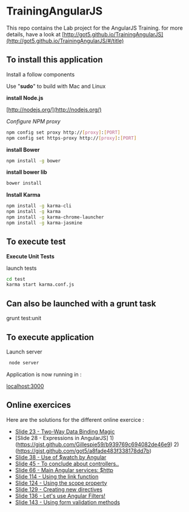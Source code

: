 TrainingAngularJS
=================

This repo  contains the Lab project for the AngularJS Training.
for more details, have a look at [http://got5.github.io/TrainingAngularJS](http://got5.github.io/TrainingAngularJS/#/title)

## To install this application

Install a follow components

Use "**sudo**" to build with Mac and Linux

**install Node.js**

[http://nodejs.org/](http://nodejs.org/)

_Configure NPM proxy_
```bash
npm config set proxy http://[proxy]:[PORT]
npm config set https-proxy http://[proxy]:[PORT]
```

**install Bower**
```bash
npm install -g bower
```

**install bower lib**
```bash
bower install
```

**Install Karma**
```bash
npm install -g karma-cli
npm install -g karma
npm install -g karma-chrome-launcher
npm install -g karma-jasmine
```

## To execute test

**Execute Unit Tests**

launch tests
 ```bash
cd test
karma start karma.conf.js
 ```

## Can also be launched with a grunt task
grunt test:unit

## To execute application

Launch server
```bash
 node server
```

Application is now running in :

[localhost:3000](localhost:3000)

## Online exercices
Here are the solutions for the different online exercice : 

* [Slide 23 - Two-Way Data Binding Magic](https://gist.github.com/got5/d699b5a4362d057fe995)
* [Slide 28 - Expressions in AngularJS] 
	1)(https://gist.github.com/Gillespie59/b939769c694082de46e9)
	2)(https://gist.github.com/got5/a8fade483f338178dd7b) 
* [Slide 38 - Use of $watch by Angular](https://gist.github.com/Gillespie59/ea0126c8e1329a6ad0d6)
* [Slide 45 - To conclude about controllers..](https://gist.github.com/Gillespie59/e9449f640618ce7e962f)
* [Slide 66 - Main Angular services: $http](https://gist.github.com/Gillespie59/99ee21dbf972454d01d9)
* [Slide 114 - Using the link function](https://gist.github.com/Gillespie59/1662dafec3c751ecb8a1)
* [Slide 124 - Using the scope property](https://gist.github.com/Gillespie59/b8456da17b466b4ec48a)
* [Slide 129 - Creating new directives](https://gist.github.com/Gillespie59/83721133ea613e8f590e)
* [Slide 136 - Let's use Angular Filters!](https://gist.github.com/Gillespie59/14e45c646d3823778148)
* [Slide 143 - Using form validation methods](https://gist.github.com/Gillespie59/d5fb574a13cd6ca1b9ac)




